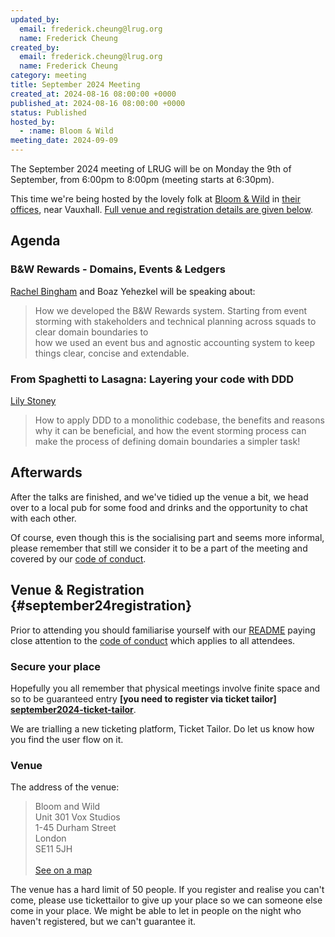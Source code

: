 ```yaml
---
updated_by:
  email: frederick.cheung@lrug.org
  name: Frederick Cheung
created_by:
  email: frederick.cheung@lrug.org
  name: Frederick Cheung
category: meeting
title: September 2024 Meeting
created_at: 2024-08-16 08:00:00 +0000
published_at: 2024-08-16 08:00:00 +0000
status: Published
hosted_by:
  - :name: Bloom & Wild
meeting_date: 2024-09-09
---
```


The September 2024 meeting of LRUG will be on Monday the 9th of September, from 6:00pm
to 8:00pm (meeting starts at 6:30pm).

This time we're being hosted by the lovely folk at
[Bloom & Wild](https://www.bloomandwild.com/careers) in [their offices][bloom-and-wild-venue], near Vauxhall. [Full venue and registration details are given
below](#september24registration).

## Agenda

### B&W Rewards - Domains, Events & Ledgers

[Rachel Bingham](https://www.linkedin.com/in/rachel-bingham/) and Boaz Yehezkel will be speaking about:

> How we developed the B&W Rewards system. 
> Starting from event storming with stakeholders and technical planning across squads to clear domain boundaries to  
> how we used an event bus and agnostic accounting system to keep things clear, concise and extendable.

### From Spaghetti to Lasagna: Layering your code with DDD

[Lily Stoney](https://github.com/LilyStoney)

> How to apply DDD to a monolithic codebase, the benefits and reasons why it can
> be beneficial, and how the event storming process can make the process of
> defining domain boundaries a simpler task!

## Afterwards

After the talks are finished, and we've tidied up the venue a bit, we head over
to a local pub for some food and drinks and the opportunity to chat with each
other.

Of course, even though this is the socialising part and seems more
informal, please remember that still we consider it to be a part of the
meeting and covered by our [code of conduct](http://readme.lrug.org/#code-of-conduct).

## Venue & Registration {#september24registration}

Prior to attending you should familiarise yourself with our
[README](http://readme.lrug.org/) paying close attention to the [code of
conduct](http://readme.lrug.org/#code-of-conduct) which applies to all
attendees.

### Secure your place

Hopefully you all remember that physical meetings involve finite space and so to
be guaranteed entry **[you need to register via ticket tailor]
[september2024-ticket-tailor]**.

We are trialling a new ticketing platform, Ticket Tailor. Do let us know how you
find the user flow on it.

### Venue

The address of the venue:

> Bloom and Wild<br/>Unit 301 Vox Studios<br/>1-45 Durham Street<br/>London<br/>SE11 5JH<br/><br/>[See on a map][bloom-and-wild-venue]

The venue has a hard limit of 50 people.  If you register and realise you
can't come, please use tickettailor to give up your place so we can someone
else come in your place.  We might be able to let in people on the night
who haven't registered, but we can't guarantee it.



[bloom-and-wild-venue]: https://maps.app.goo.gl/hwJsYWtLBenK7L936
[september2024-ticket-tailor]: https://buytickets.at/lrug/1357430
